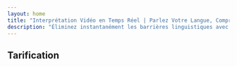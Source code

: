 ```yaml
---
layout: home
title: "Interprétation Vidéo en Temps Réel | Parlez Votre Langue, Comprenez Tout"
description: "Éliminez instantanément les barrières linguistiques avec l'interprétation vidéo en temps réel d'i14n. Participez aux réunions dans votre langue maternelle pendant que tout le monde comprend parfaitement. Pourquoi apprendre une nouvelle langue quand la technologie peut combler le fossé ?"
---
```


<!-- text="Concentrez-vous sur la croissance — laissez iMind gérer les langues." -->
<!-- text="Les salles de classe prennent des années ; iMind offre une compréhension en temps réel aujourd'hui, dans toutes les langues." -->
<!-- text="Comprenez instantanément — sans apprendre de langues étrangères" -->

<HeroSection
title="Réunions Vidéo avec **Interprétation** en Direct"
text="Pour les entreprises où les **barrières linguistiques** signifient des opportunités manquées, des retards et des erreurs coûteuses.">
<AuthButton text="Essayer la Démo en Direct →" buttonClass="brand"/>
<NavButton to="#pricing" buttonClass="alt" buttonLabel="Tarifs" />
</HeroSection>

<span id="1"></span>

<FeatureBlock :card="{
  title: 'Parlez Instantanément dans Plus de 100 Langues',
  details: 'iMind permet à chaque participant de parler sa langue maternelle — naturellement, en [temps réel](/guide/how-it-works), et **sans sous-titres** ni décalage.',
    items: [
      '⚡︎ Parlez librement — soyez compris instantanément.',
      '✧ L\'interprétation alimentée par l\'IA capture le ton, l\'intention et la terminologie spécifique à l\'industrie.',
      '✧ Interprétation bidirectionnelle, continue, voix-à-voix sans configuration manuelle.',
    ],
  link: './guide/what-is-imind',
  src: {
    light: '1.png',
    dark: '1.png',
  },
  inversion: false
}" />

<span id="2"></span>

<FeatureBlock :card="{
  title: 'L\'**Intelligence au Cœur** de Vos Réunions',
  details: 'iMind transforme chaque appel multilingue en connaissances claires et consultables.',
  items: [
    '⚡︎ Recherchez instantanément tout contenu dans les réunions passées et actuelles. Posez des questions naturellement, obtenez des réponses précises sans revoir les enregistrements.',
    '✧ Ne manquez jamais les tâches issues des réunions. Notre IA extrait automatiquement les tâches, les responsables et les délais des conversations.',
    '✧ Les résumés de réunion par IA livrent les points clés instantanément dans n\'importe quelle langue, gardant tout le monde aligné sans prise de notes manuelle.',
  ],
  link: '/guide/how-it-works#🧩-deep-memory-deep-understanding',
  src: {
    light: '2l.png',
    dark: '2d.png',
  },
  inversion: true
}" />

<span id="3"></span>

<FeatureBlock :card="{
  title: 'Conçu pour les Réunions Professionnelles — Pas Juste pour Parler',
  details: 'iMind est une plateforme de réunion vidéo de qualité professionnelle, pas un simple complément ou plugin.',
  items: [
    '✧ Résolution 1080p, suppression intelligente du bruit et captation vocale ciblée.',
    '✧ Planification, modération, démonstrations, enregistrement et intégration complète du calendrier — tout est intégré, prêt à l\'emploi.',
    '⚡︎ Transcriptions en direct, chat entre participants et un assistant IA qui maintient les réunions productives.'
  ],
  link: '/guide/how-it-works',
  src: {
    light: '3l.png',
    dark: '3d.png',
  },
  inversion: false
}" />

<span id="4"></span>

<FeatureBlock
  :card="{
    title: 'Sécurisé et Confidentiel par Design',
    details:
      'iMind est conçu pour les conversations où la confiance est essentielle. Bien que nous nous appuyions sur une infrastructure tierce de premier ordre, [la confidentialité reste toujours entre vos mains](/guide/privacy-architecture).',
    items: [
      '⚡︎ Confidentialité basée sur la région — choisissez où vos données sont traitées. Nous acheminons toute l\'interprétation, le stockage et l\'analyse via une infrastructure alignée sur votre zone de conformité (par ex. UE, États-Unis, Asie).',
      '✧ Privé par défaut — iMind lui-même ne **stocke jamais** ni n\'utilise votre contenu pour l\'entraînement, le profilage ou l\'accès tiers.',
      '✧ Conforme par architecture — Prêt pour GDPR, CCPA et UAE PDPL, avec support complet des droits d\'exportation et de suppression.'
    ],
    link: '/guide/privacy-architecture',
    src: {
      light: '4.png',
      dark: '4.png',
    },
    inversion: true
  }"
/>

## Tarification

<PricingPlans :plans="[
  {
    title: 'Business Starter',
    details: '**7 €** par utilisateur / mois',
    items: [
      'Parlez instantanément dans plus de 100 langues [ℹ️](#1)',
      'Conçu pour les réunions professionnelles — Pas seulement pour discuter [ℹ️](#3)',
    ],
    linkText: 'Commencer un essai',
    linkHref: '/guide/use-cases#negotiations',
    bullet: '💬'
  },
  {
    title: 'Business Standard',
    details: '**14 €** par utilisateur / mois',
    items: [
      'Parlez instantanément dans plus de 100 langues [ℹ️](#1)',
      'Conçu pour les réunions professionnelles — Pas seulement pour discuter [ℹ️](#3)',
      'L\'**Intelligence Intégrée** dans vos réunions [ℹ️](#2)',
    ],
    linkText: 'Commencer un essai',
    linkHref: '/guide/use-cases#operations',
    bullet: '⚡︎'
  },
  {
    title: 'Business Plus',
    details: '**22 €** par utilisateur / mois',
    items: [
      'Parlez instantanément dans plus de 100 langues [ℹ️](#1)',
      'Conçu pour les réunions professionnelles — Pas seulement pour discuter [ℹ️](#3)',
      'L\'**Intelligence Intégrée** dans vos réunions [ℹ️](#2)',
      'Architecture de confidentialité segmentée par région [ℹ️](#4)'
    ],
    linkText: 'Commencer un essai',
    linkHref: '/guide/use-cases#operations',
    bullet: '💰'
  }
]" />